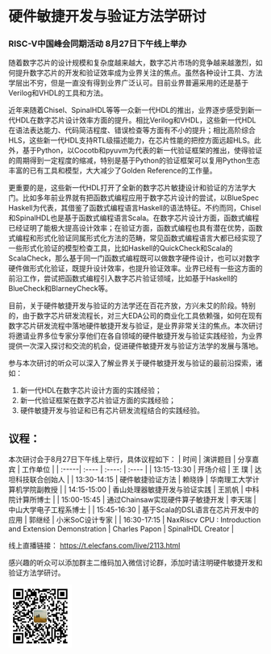 # 硬件敏捷开发与验证方法学研讨

### RISC-V中国峰会同期活动 8月27日下午线上举办

随着数字芯片的设计规模和复杂度越来越大，数字芯片市场的竞争越来越激烈，如何提升数字芯片的开发和验证效率成为业界关注的焦点。虽然各种设计工具、方法学层出不穷，但是一直没有得到业界广泛认可。目前业界普遍采用的还是基于Verilog和VHDL的工具和方法。



近年来随着Chisel、SpinalHDL等等一众新一代HDL的推出，业界逐步感受到新一代HDL在数字芯片设计效率方面的提升。相比Verilog和VHDL，这些新一代HDL在语法表达能力、代码简洁程度、错误检查等方面有不小的提升；相比高阶综合HLS，这些新一代HDL支持RTL级描述能力，在芯片性能的把控方面远超HLS。此外，基于Python，以Cocotb和pyuvm为代表的新一代验证框架的推出，使得验证的周期得到一定程度的缩减，特别是基于Python的验证框架可以复用Python生态丰富的已有工具和模型，大大减少了Golden Reference的工作量。



更重要的是，这些新一代HDL打开了全新的数字芯片敏捷设计和验证的方法学大门。比如多年前业界就有把函数式编程应用于数字芯片设计的尝试，以BlueSpec Haskell为代表，其借鉴了函数式编程语言Haskell的语法特征。不约而同，Chisel和SpinalHDL也是基于函数式编程语言Scala。在数字芯片设计方面，函数式编程已经证明了能极大提高设计效率；在验证方面，函数式编程也具有潜在优势，函数式编程和形式化验证同属形式化方法的范畴，常见函数式编程语言大都已经实现了一些形式化验证的模型检查工具，比如Haskell的QuickCheck和Scala的ScalaCheck，那么基于同一门函数式编程既可以做数字硬件设计，也可以对数字硬件做形式化验证，既提升设计效率，也提升验证效率。业界已经有一些这方面的前沿工作，尝试把函数式编程引入数字芯片验证领域，比如基于Haskell的BlueCheck和BlarneyCheck等。



目前，关于硬件敏捷开发与验证的方法学还在百花齐放，方兴未艾的阶段。特别的，由于数字芯片研发流程长，对三大EDA公司的商业化工具依赖强，如何在现有数字芯片研发流程中落地硬件敏捷开发与验证，是业界非常关注的焦点。本次研讨将邀请业界多位专家分享他们在各自领域的硬件敏捷开发与验证实践经验，为业界提供一次深入探讨和交流的机会，促进硬件敏捷开发与验证方法学的发展与落地。



参与本次研讨的听众可以深入了解业界关于硬件敏捷开发与验证的最前沿探索，诸如：
1. 新一代HDL在数字芯片设计方面的实践经验；
2. 新一代验证框架在数字芯片验证方面的实践经验；
3. 硬件敏捷开发与验证和已有芯片研发流程结合的实践经验。

## 议程：


本次研讨会于8月27日下午线上举行，具体议程如下：
| 时间 | 演讲题目 | 分享嘉宾 | 工作单位 |
| :-----| :---- | :----: | :---- |
| 13:15-13:30 | 开场介绍 | 王 璞 | 达坦科技联合创始人 |
| 13:30-14:15 | 硬件敏捷验证方法 | 赖晓铮 | 华南理工大学计算机学院副教授 |
| 14:15-15:00 | 香山处理器敏捷开发与验证实践 | 王凯帆 | 中科院计算所博士 |
| 15:00-15:45 | 通过Chainsaw实现硬件算子敏捷开发 | 李天瑞 | 中山大学电子工程系博士 |
| 15:45-16:30 | 基于Scala的DSL语言在芯片开发中的应用 | 郭继经 | 小米SoC设计专家 |
| 16:30-17:15 | NaxRiscv CPU : Introduction and Extension Demonstration | Charles Papon | SpinalHDL Creator |

线上直播链接：
https://t.elecfans.com/live/2113.html








感兴趣的听众可以添加群主二维码加入微信讨论群，添加时请注明硬件敏捷开发和验证方法学研讨。

<img src="bar_code.jpg" alt="群主二维码" width="25%"/>
